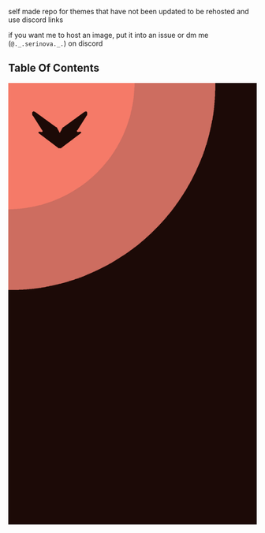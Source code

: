 self made repo for themes that have not been updated to be rehosted and use discord links

if you want me to host an image, put it into an issue or dm me (`@._.serinova._.`) on discord


## Table Of Contents

!["Brilliance"](131_Sem_Titulo_20231227171708.png)
